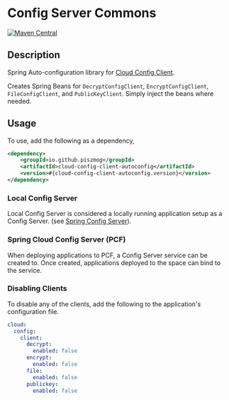 # Config Server Commons

[![Maven Central](https://maven-badges.herokuapp.com/maven-central/io.github.piszmog/cloud-config-client-autoconfig/badge.svg?style=plastic)](https://maven-badges.herokuapp.com/maven-central/io.github.piszmog/cloud-config-client-autoconfig)

## Description
Spring Auto-configuration library for [Cloud Config Client](https://github.com/Piszmog/cloud-config-client).

Creates Spring Beans for `DecryptConfigClient`, `EncryptConfigClient`, `FileConfigClient`, and `PublicKeyClient`. Simply
inject the beans where needed.

## Usage
To use, add the following as a dependency,

```xml
<dependency>
    <groupId>io.github.piszmog</groupId>
    <artifactId>cloud-config-client-autoconfig</artifactId>
    <version>#{cloud-config-client-autoconfig.version}</version>
</dependency>
```

### Local Config Server
Local Config Server is considered a locally running application setup as a Config Server. 
(see [Spring Config Server](https://github.com/spring-cloud/spring-cloud-config/tree/master/spring-cloud-config-server)).

### Spring Cloud Config Server (PCF)
When deploying applications to PCF, a Config Server service can be created to. Once created,
applications deployed to the space can bind to the service.

### Disabling Clients
To disable any of the clients, add the following to the application's configuration file.

```yaml
cloud:
  config:
    client:
      decrypt:
        enabled: false
      encrypt:
        enabled: false
      file:
        enabled: false
      publickey:
        enabled: false
```
